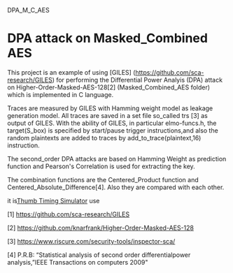 DPA_M_C_AES
# DPA attack on Masked_Combined AES

This project is an example of using [GILES] (https://github.com/sca-research/GILES) for performing the Differential Power Analyis (DPA) attack on Higher-Order-Masked-AES-128[2] (Masked_Combined_AES folder) which is implemented in C language.

Traces are measured by GILES with Hamming weight model as leakage generation model.
All traces are saved in a set file so_called trs [3] as output of GILES.
With the ability of GILES, in particular elmo-funcs.h, the target(S_box) is specified by start/pause trigger instructions,and also the random plaintexts are added to traces by add_to_trace(plaintext,16) instruction.

The second_order DPA attacks are based on Hamming Weight as prediction function and Pearson's Correlation is used for extracting the key.

The combination functions are the Centered_Product function and Centered_Absolute_Difference[4]. Also they are compared with each other. 
 
 it is[Thumb Timing Simulator](https://github.com/bristol-sca/thumb-sim) use

[1] https://github.com/sca-research/GILES

[2] https://github.com/knarfrank/Higher-Order-Masked-AES-128

[3] https://www.riscure.com/security-tools/inspector-sca/

[4] P.R.B: “Statistical analysis of second order differentialpower analysis,”IEEE Transactions on computers 2009"

